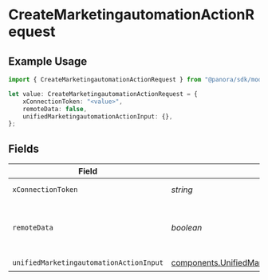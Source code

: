 # CreateMarketingautomationActionRequest

## Example Usage

```typescript
import { CreateMarketingautomationActionRequest } from "@panora/sdk/models/operations";

let value: CreateMarketingautomationActionRequest = {
    xConnectionToken: "<value>",
    remoteData: false,
    unifiedMarketingautomationActionInput: {},
};
```

## Fields

| Field                                                                                                                | Type                                                                                                                 | Required                                                                                                             | Description                                                                                                          | Example                                                                                                              |
| -------------------------------------------------------------------------------------------------------------------- | -------------------------------------------------------------------------------------------------------------------- | -------------------------------------------------------------------------------------------------------------------- | -------------------------------------------------------------------------------------------------------------------- | -------------------------------------------------------------------------------------------------------------------- |
| `xConnectionToken`                                                                                                   | *string*                                                                                                             | :heavy_check_mark:                                                                                                   | The connection token                                                                                                 |                                                                                                                      |
| `remoteData`                                                                                                         | *boolean*                                                                                                            | :heavy_minus_sign:                                                                                                   | Set to true to include data from the original Marketingautomation software.                                          | false                                                                                                                |
| `unifiedMarketingautomationActionInput`                                                                              | [components.UnifiedMarketingautomationActionInput](../../models/components/unifiedmarketingautomationactioninput.md) | :heavy_check_mark:                                                                                                   | N/A                                                                                                                  |                                                                                                                      |